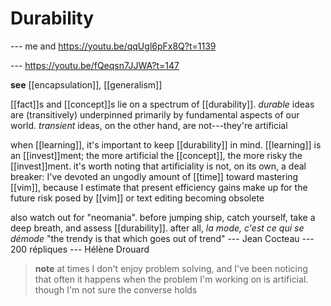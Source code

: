 # Durability

--- me and <https://youtu.be/qqUgl6pFx8Q?t=1139>

--- <https://youtu.be/fQeqsn7JJWA?t=147>

**see** [[encapsulation]], [[generalism]]

[[fact]]s and [[concept]]s lie on a spectrum of [[durability]]. _durable_ ideas are (transitively) underpinned primarily by fundamental aspects of our world. _transient_ ideas, on the other hand, are not---they're artificial

when [[learning]], it's important to keep [[durability]] in mind. [[learning]] is an [[invest]]ment; the more artificial the [[concept]], the more risky the [[invest]]ment. it's worth noting that artificiality is not, on its own, a deal breaker: I've devoted an ungodly amount of [[time]] toward mastering [[vim]], because I estimate that present efficiency gains make up for the future risk posed by [[vim]] or text editing becoming obsolete

also watch out for "neomania". before jumping ship, catch yourself, take a deep breath, and assess [[durability]]. after all, _la mode, c'est ce qui se démode_ "the trendy is that which goes out of trend" --- Jean Cocteau --- 200 répliques --- Hélène Drouard

> **note** at times I don't enjoy problem solving, and I've been noticing that often it happens when the problem I'm working on is artificial. though I'm not sure the converse holds
